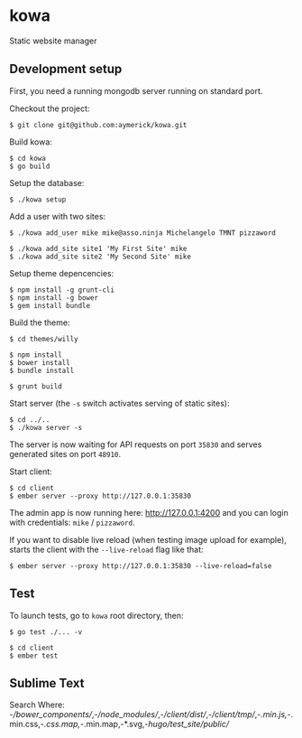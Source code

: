 kowa
====

Static website manager


## Development setup

First, you need a running mongodb server running on standard port.

Checkout the project:

    $ git clone git@github.com:aymerick/kowa.git

Build kowa:

    $ cd kowa
    $ go build

Setup the database:

    $ ./kowa setup

Add a user with two sites:

    $ ./kowa add_user mike mike@asso.ninja Michelangelo TMNT pizzaword

    $ ./kowa add_site site1 'My First Site' mike
    $ ./kowa add_site site2 'My Second Site' mike

Setup theme depencencies:

    $ npm install -g grunt-cli
    $ npm install -g bower
    $ gem install bundle

Build the theme:

    $ cd themes/willy

    $ npm install
    $ bower install
    $ bundle install

    $ grunt build

Start server (the `-s` switch activates serving of static sites):

    $ cd ../..
    $ ./kowa server -s

The server is now waiting for API requests on port `35830` and serves generated sites on port `48910`.

Start client:

    $ cd client
    $ ember server --proxy http://127.0.0.1:35830

The admin app is now running here: <http://127.0.0.1:4200> and you can login with credentials: `mike` / `pizzaword`.

If you want to disable live reload (when testing image upload for example), starts the client with the `--live-reload` flag like that:

    $ ember server --proxy http://127.0.0.1:35830 --live-reload=false


## Test

To launch tests, go to `kowa` root directory, then:

    $ go test ./... -v

    $ cd client
    $ ember test


## Sublime Text

Search Where: -*/bower_components/*,-*/node_modules/*,-*/client/dist/*,-*/client/tmp/*,-*.min.js,-*.min.css,-*.css.map,-*.min.map,-*.svg,-*hugo/test_site/public/*
